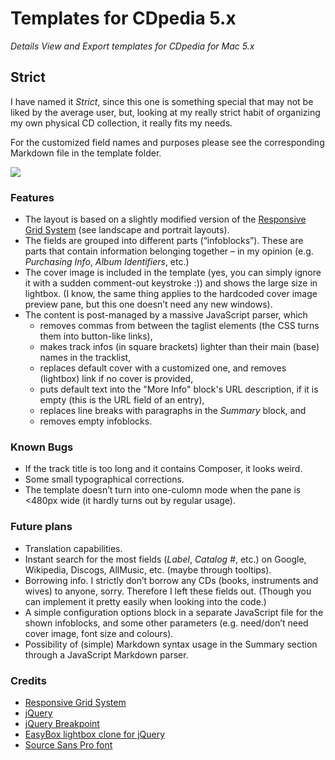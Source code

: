 Templates for CDpedia 5.x
=========================

*Details View and Export templates for CDpedia for Mac 5.x*

## Strict

I have named it *Strict*, since this one is something special that may not be liked by the average user, but, looking at my really strict habit of organizing my own physical CD collection, it really fits my needs.

For the customized field names and purposes please see the corresponding Markdown file in the template folder.

![](https://dl.dropboxusercontent.com/u/68865/GitHub/Strict/preview-large.jpg)

### Features

- The layout is based on a slightly modified version of the [Responsive Grid System](http://www.responsivegridsystem.com) (see landscape and portrait layouts).
- The fields are grouped into different parts (“infoblocks”). These are parts that contain information belonging together – in my opinion (e.g. *Purchasing Info*, *Album Identifiers*, etc.)
- The cover image is included in the template (yes, you can simply ignore it with a sudden comment-out keystroke :)) and shows the large size in lightbox. (I know, the same thing applies to the hardcoded cover image preview pane, but this one doesn’t need any new windows).
- The content is post-managed by a massive JavaScript parser, which
	- removes commas from between the taglist elements (the CSS turns them into button-like links),
	- makes track infos (in square brackets) lighter than their main (base) names in the tracklist,
	- replaces default cover with a customized one, and removes (lightbox) link if no cover is provided,
	- puts default text into the "More Info" block's URL description, if it is empty (this is the URL field of an entry),
	- replaces line breaks with paragraphs in the *Summary* block, and
	- removes empty infoblocks.

### Known Bugs

- If the track title is too long and it contains Composer, it looks weird.
- Some small typographical corrections.
- The template doesn’t turn into one-culomn mode when the pane is <480px wide (it hardly turns out by regular usage).

### Future plans

- Translation capabilities.
- Instant search for the most fields (*Label*, *Catalog #*, etc.) on Google, Wikipedia, Discogs, AllMusic, etc. (maybe through tooltips).
- Borrowing info. I strictly don’t borrow any CDs (books, instruments and wives) to anyone, sorry. Therefore I left these fields out. (Though you can implement it pretty easily when looking into the code.)
- A simple configuration options block in a separate JavaScript file for the shown infoblocks, and some other parameters (e.g. need/don’t need cover image, font size and colours).
- Possibility of (simple) Markdown syntax usage in the Summary section through a JavaScript Markdown parser.

### Credits

- [Responsive Grid System](http://www.responsivegridsystem.com)
- [jQuery](http://jquery.com)
- [jQuery Breakpoint](https://github.com/martinmartinmartin/breakpoint/)
- [EasyBox lightbox clone for jQuery](http://code.google.com/p/easybox/)
- [Source Sans Pro font](http://www.google.com/fonts/specimen/Source+Sans+Pro)
